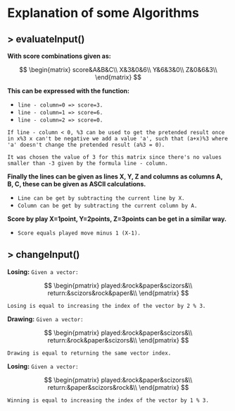 # Explanation of some Algorithms

## > evaluateInput()
**With score combinations given as:**

$$
\begin{matrix}
score&A&B&C\\
X&3&0&6\\
Y&6&3&0\\
Z&0&6&3\\
\end{matrix}
$$

**This can be expressed with the function:**
* `line - column=0 => score=3.`
* `line - column=1 => score=6.`
* `line - column=2 => score=0.`

`If line - column < 0, %3 can be used to get the pretended result once in x%3 x can't be negative we add a value 'a', such that (a+x)%3 where 'a' doesn't change the pretended result (a%3 = 0).`

`It was chosen the value of 3 for this matrix since there's no values smaller than -3 given by the formula line - column.`

**Finally the lines can be given as lines X, Y, Z and columns as columns
A, B, C, these can be given as ASCII calculations.**
* `Line can be get by subtracting the current line by X.`
* `Column can be get by subtracting the current column by A.`

**Score by play X=1point, Y=2points, Z=3points can be get in a similar way.**
* `Score equals played move minus 1 (X-1).`

## > changeInput()
**Losing:**
`Given a vector: `

$$
\begin{pmatrix}
played:&rock&paper&scizors&\\
return:&scizors&rock&paper&\\
\end{pmatrix}
$$

`Losing is equal to increasing the index of the vector by 2 % 3.`

**Drawing:**
`Given a vector: `

$$
\begin{pmatrix}
played:&rock&paper&scizors&\\
return:&rock&paper&scizors&\\
\end{pmatrix}
$$

`Drawing is equal to returning the same vector index.`

**Losing:**
`Given a vector: `

$$
\begin{pmatrix}
played:&rock&paper&scizors&\\
return:&paper&scizors&rock&\\
\end{pmatrix}
$$

`Winning is equal to increasing the index of the vector by 1 % 3.`